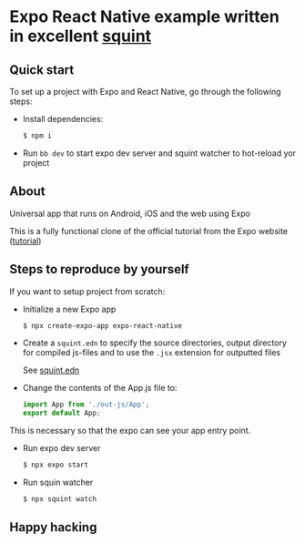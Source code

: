 # Expo React Native example written in excellent [squint](https://github.com/squint-cljs/squint)

## Quick start 

To set up a project with Expo and React Native, go through the following steps:

- Install dependencies:

  ``` bash
  $ npm i
  ```

- Run `bb dev` to start expo dev server and squint watcher to hot-reload yor project

## About

Universal app that runs on Android, iOS and the web using Expo

This is a fully functional clone of the official tutorial from the Expo website ([tutorial](https://docs.expo.dev/tutorial/introduction/))

## Steps to reproduce by yourself

If you want to setup project from scratch:

- Initialize a new Expo app 

  ``` bash
  $ npx create-expo-app expo-react-native
  ```

- Create a `squint.edn` to specify the source directories, output directory for compiled
  js-files and to use the `.jsx` extension for outputted files

  See [squint.edn](squint.edn)
  
- Change the contents of the App.js file to:

  ``` js
  import App from './out-js/App';
  export default App;
  ```

 ​This is necessary so that the expo can see your app entry point.

- Run expo dev server

  ``` bash
  $ npx expo start
  ```

- Run squin watcher

  ``` bash
  $ npx squint watch
  ```

## Happy hacking
